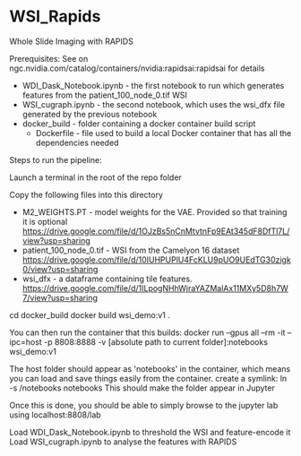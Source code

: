 # WSI_Rapids
Whole Slide Imaging with RAPIDS

Prerequisites:
See on ngc.nvidia.com/catalog/containers/nvidia:rapidsai:rapidsai for details

* WDI_Dask_Notebook.ipynb - the first notebook to run which generates features from the patient_100_node_0.tif WSI
* WSI_cugraph.ipynb - the second notebook, which uses the wsi_dfx file generated by the previous notebook
* docker_build - folder containing a docker container build script
  * Dockerfile - file used to build a local Docker container that has all the dependencies needed

Steps to run the pipeline:

Launch a terminal in the root of the repo folder
 
Copy the following files into this directory
* M2_WEIGHTS.PT - model weights for the VAE. Provided so that training it is optional 
https://drive.google.com/file/d/1OJzBs5nCnMtvtnFp9EAt345dF8DfTl7L/view?usp=sharing
* patient_100_node_0.tif - WSI from the Camelyon 16 dataset
https://drive.google.com/file/d/10IUHPUPlU4FcKLU9pUO9UEdTG30zigk0/view?usp=sharing
* wsi_dfx - a dataframe containing tile features.
https://drive.google.com/file/d/1ILpogNHhWjraYAZMalAx11MXy5D8h7W7/view?usp=sharing

cd docker_build
docker build wsi_demo:v1 .
 
You can then run the container that this builds:
docker run –gpus all –rm -it –ipc=host -p 8808:8888 -v [absolute path to current folder]:notebooks wsi_demo:v1

The host folder should appear as 'notebooks' in the container, which means you can load and save things easily from the container.
create a symlink: 
ln -s /notebooks notebooks
This should make the folder appear in Jupyter

Once this is done, you should be able to simply browse to the jupyter lab using localhost:8808/lab

Load WDI_Dask_Notebook.ipynb to threshold the WSI and feature-encode it
Load WSI_cugraph.ipynb to analyse the features with RAPIDS
